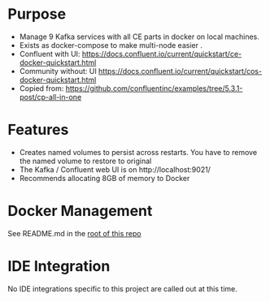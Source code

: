 # Purpose
* Manage 9 Kafka services with all CE parts in docker on local machines. 
* Exists as docker-compose to make multi-node easier .
* Confluent with UI: https://docs.confluent.io/current/quickstart/ce-docker-quickstart.html
* Community without: UI https://docs.confluent.io/current/quickstart/cos-docker-quickstart.html
* Copied from: https://github.com/confluentinc/examples/tree/5.3.1-post/cp-all-in-one

# Features
* Creates named volumes to persist across restarts.  You have to remove the named volume to restore to original
* The Kafka / Confluent web UI is on http://localhost:9021/
* Recommends allocating 8GB of memory to Docker

# Docker Management
See README.md in the [root of this repo](../README.md)

# IDE Integration
No IDE integrations specific to this project are called out at this time.